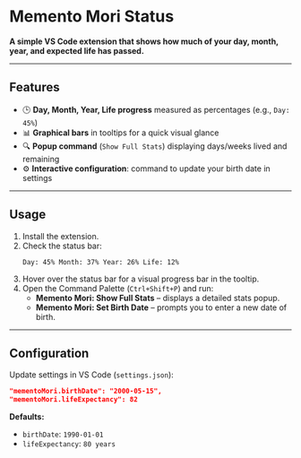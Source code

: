 # Memento Mori Status

**A simple VS Code extension that shows how much of your day, month, year, and expected life has passed.**

---

## Features

- 🕒 **Day, Month, Year, Life progress** measured as percentages (e.g., `Day: 45%`)
- 📊 **Graphical bars** in tooltips for a quick visual glance
- 🔍 **Popup command** (`Show Full Stats`) displaying days/weeks lived and remaining
- ⚙️ **Interactive configuration**: command to update your birth date in settings

---

## Usage

1. Install the extension.
2. Check the status bar:  
    ```
    Day: 45% Month: 37% Year: 26% Life: 12%
    ```
3. Hover over the status bar for a visual progress bar in the tooltip.  
4. Open the Command Palette (`Ctrl+Shift+P`) and run:
    - **Memento Mori: Show Full Stats** – displays a detailed stats popup.
    - **Memento Mori: Set Birth Date** – prompts you to enter a new date of birth.

---

## Configuration

Update settings in VS Code (`settings.json`):

```json
"mementoMori.birthDate": "2000-05-15",
"mementoMori.lifeExpectancy": 82
```

**Defaults:**  
- `birthDate`: `1990-01-01`  
- `lifeExpectancy`: `80 years`